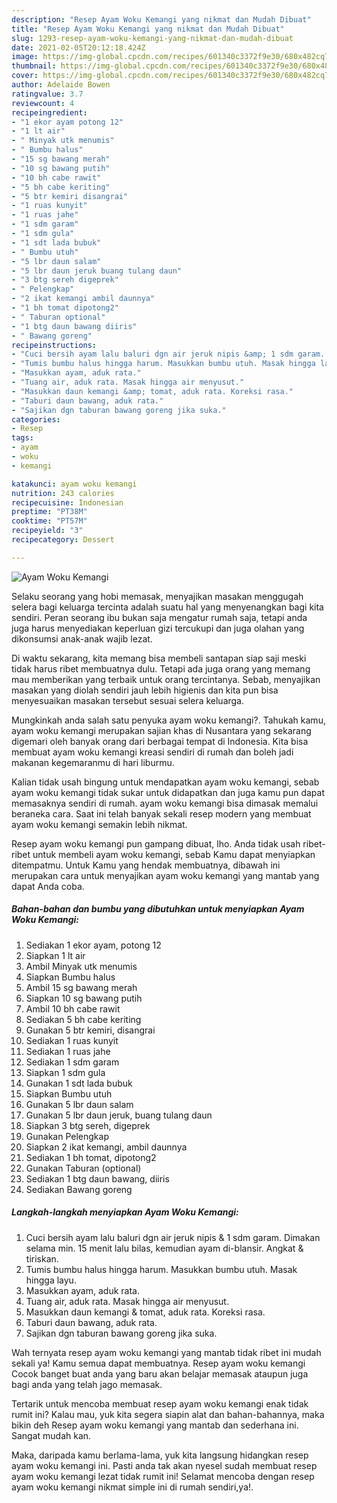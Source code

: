 ```yaml
---
description: "Resep Ayam Woku Kemangi yang nikmat dan Mudah Dibuat"
title: "Resep Ayam Woku Kemangi yang nikmat dan Mudah Dibuat"
slug: 1293-resep-ayam-woku-kemangi-yang-nikmat-dan-mudah-dibuat
date: 2021-02-05T20:12:18.424Z
image: https://img-global.cpcdn.com/recipes/601340c3372f9e30/680x482cq70/ayam-woku-kemangi-foto-resep-utama.jpg
thumbnail: https://img-global.cpcdn.com/recipes/601340c3372f9e30/680x482cq70/ayam-woku-kemangi-foto-resep-utama.jpg
cover: https://img-global.cpcdn.com/recipes/601340c3372f9e30/680x482cq70/ayam-woku-kemangi-foto-resep-utama.jpg
author: Adelaide Bowen
ratingvalue: 3.7
reviewcount: 4
recipeingredient:
- "1 ekor ayam potong 12"
- "1 lt air"
- " Minyak utk menumis"
- " Bumbu halus"
- "15 sg bawang merah"
- "10 sg bawang putih"
- "10 bh cabe rawit"
- "5 bh cabe keriting"
- "5 btr kemiri disangrai"
- "1 ruas kunyit"
- "1 ruas jahe"
- "1 sdm garam"
- "1 sdm gula"
- "1 sdt lada bubuk"
- " Bumbu utuh"
- "5 lbr daun salam"
- "5 lbr daun jeruk buang tulang daun"
- "3 btg sereh digeprek"
- " Pelengkap"
- "2 ikat kemangi ambil daunnya"
- "1 bh tomat dipotong2"
- " Taburan optional"
- "1 btg daun bawang diiris"
- " Bawang goreng"
recipeinstructions:
- "Cuci bersih ayam lalu baluri dgn air jeruk nipis &amp; 1 sdm garam. Dimakan selama min. 15 menit lalu bilas, kemudian ayam di-blansir. Angkat &amp; tiriskan."
- "Tumis bumbu halus hingga harum. Masukkan bumbu utuh. Masak hingga layu."
- "Masukkan ayam, aduk rata."
- "Tuang air, aduk rata. Masak hingga air menyusut."
- "Masukkan daun kemangi &amp; tomat, aduk rata. Koreksi rasa."
- "Taburi daun bawang, aduk rata."
- "Sajikan dgn taburan bawang goreng jika suka."
categories:
- Resep
tags:
- ayam
- woku
- kemangi

katakunci: ayam woku kemangi 
nutrition: 243 calories
recipecuisine: Indonesian
preptime: "PT38M"
cooktime: "PT57M"
recipeyield: "3"
recipecategory: Dessert

---
```



![Ayam Woku Kemangi](https://img-global.cpcdn.com/recipes/601340c3372f9e30/680x482cq70/ayam-woku-kemangi-foto-resep-utama.jpg)

Selaku seorang yang hobi memasak, menyajikan masakan menggugah selera bagi keluarga tercinta adalah suatu hal yang menyenangkan bagi kita sendiri. Peran seorang ibu bukan saja mengatur rumah saja, tetapi anda juga harus menyediakan keperluan gizi tercukupi dan juga olahan yang dikonsumsi anak-anak wajib lezat.

Di waktu  sekarang, kita memang bisa membeli santapan siap saji meski tidak harus ribet membuatnya dulu. Tetapi ada juga orang yang memang mau memberikan yang terbaik untuk orang tercintanya. Sebab, menyajikan masakan yang diolah sendiri jauh lebih higienis dan kita pun bisa menyesuaikan masakan tersebut sesuai selera keluarga. 



Mungkinkah anda salah satu penyuka ayam woku kemangi?. Tahukah kamu, ayam woku kemangi merupakan sajian khas di Nusantara yang sekarang digemari oleh banyak orang dari berbagai tempat di Indonesia. Kita bisa membuat ayam woku kemangi kreasi sendiri di rumah dan boleh jadi makanan kegemaranmu di hari liburmu.

Kalian tidak usah bingung untuk mendapatkan ayam woku kemangi, sebab ayam woku kemangi tidak sukar untuk didapatkan dan juga kamu pun dapat memasaknya sendiri di rumah. ayam woku kemangi bisa dimasak memalui beraneka cara. Saat ini telah banyak sekali resep modern yang membuat ayam woku kemangi semakin lebih nikmat.

Resep ayam woku kemangi pun gampang dibuat, lho. Anda tidak usah ribet-ribet untuk membeli ayam woku kemangi, sebab Kamu dapat menyiapkan ditempatmu. Untuk Kamu yang hendak membuatnya, dibawah ini merupakan cara untuk menyajikan ayam woku kemangi yang mantab yang dapat Anda coba.

<!--inarticleads1-->

##### Bahan-bahan dan bumbu yang dibutuhkan untuk menyiapkan Ayam Woku Kemangi:

1. Sediakan 1 ekor ayam, potong 12
1. Siapkan 1 lt air
1. Ambil  Minyak utk menumis
1. Siapkan  Bumbu halus
1. Ambil 15 sg bawang merah
1. Siapkan 10 sg bawang putih
1. Ambil 10 bh cabe rawit
1. Sediakan 5 bh cabe keriting
1. Gunakan 5 btr kemiri, disangrai
1. Sediakan 1 ruas kunyit
1. Sediakan 1 ruas jahe
1. Sediakan 1 sdm garam
1. Siapkan 1 sdm gula
1. Gunakan 1 sdt lada bubuk
1. Siapkan  Bumbu utuh
1. Gunakan 5 lbr daun salam
1. Gunakan 5 lbr daun jeruk, buang tulang daun
1. Siapkan 3 btg sereh, digeprek
1. Gunakan  Pelengkap
1. Siapkan 2 ikat kemangi, ambil daunnya
1. Sediakan 1 bh tomat, dipotong2
1. Gunakan  Taburan (optional)
1. Sediakan 1 btg daun bawang, diiris
1. Sediakan  Bawang goreng




<!--inarticleads2-->

##### Langkah-langkah menyiapkan Ayam Woku Kemangi:

1. Cuci bersih ayam lalu baluri dgn air jeruk nipis &amp; 1 sdm garam. Dimakan selama min. 15 menit lalu bilas, kemudian ayam di-blansir. Angkat &amp; tiriskan.
1. Tumis bumbu halus hingga harum. Masukkan bumbu utuh. Masak hingga layu.
1. Masukkan ayam, aduk rata.
1. Tuang air, aduk rata. Masak hingga air menyusut.
1. Masukkan daun kemangi &amp; tomat, aduk rata. Koreksi rasa.
1. Taburi daun bawang, aduk rata.
1. Sajikan dgn taburan bawang goreng jika suka.




Wah ternyata resep ayam woku kemangi yang mantab tidak ribet ini mudah sekali ya! Kamu semua dapat membuatnya. Resep ayam woku kemangi Cocok banget buat anda yang baru akan belajar memasak ataupun juga bagi anda yang telah jago memasak.

Tertarik untuk mencoba membuat resep ayam woku kemangi enak tidak rumit ini? Kalau mau, yuk kita segera siapin alat dan bahan-bahannya, maka bikin deh Resep ayam woku kemangi yang mantab dan sederhana ini. Sangat mudah kan. 

Maka, daripada kamu berlama-lama, yuk kita langsung hidangkan resep ayam woku kemangi ini. Pasti anda tak akan nyesel sudah membuat resep ayam woku kemangi lezat tidak rumit ini! Selamat mencoba dengan resep ayam woku kemangi nikmat simple ini di rumah sendiri,ya!.

